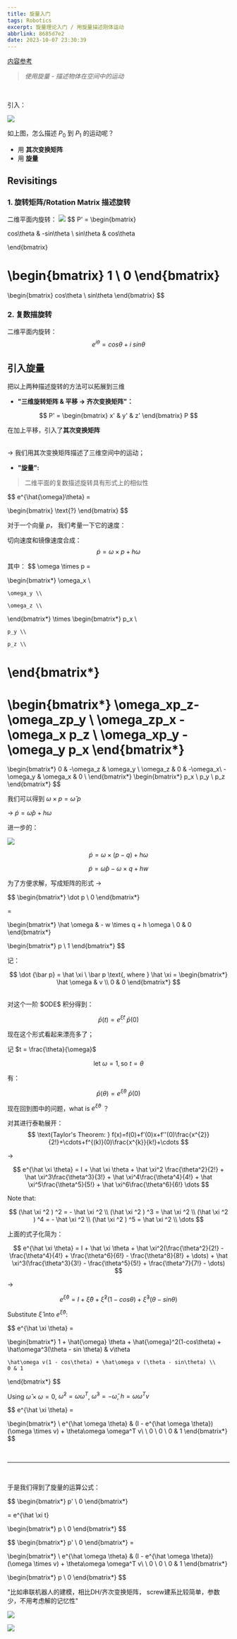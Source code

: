 ```yaml
---
title: 旋量入门
tags: Robotics
excerpt: 旋量理论入门 / 用旋量描述刚体运动
abbrlink: 8685d7e2
date: 2023-10-07 23:30:39
---
```




[内容参考](https://www.bilibili.com/video/BV1z4411n7ZJ/?spm_id_from=333.337.search-card.all.click&vd_source=489a733550a7c846fcce2e3eb3a683cc)

> *使用旋量 - 描述物体在空间中的运动*



<br>



引入：



![](https://gitee.com/seahipage/my_pics/raw/master/from_windows/image-20231007210947402.png)

 

如上图，怎么描述 $P_0$ 到 $P_1$ 的运动呢？



- 用 **其次变换矩阵**
- 用 **旋量**


## Revisitings

### 1. 旋转矩阵/Rotation Matrix 描述旋转

二维平面内旋转：
![](https://gitee.com/seahipage/my_pics/raw/master/from_windows/2drot.png)
$$
P' = 
\begin{bmatrix}

cos\theta &  -sin\theta \\
sin\theta & cos\theta

\end{bmatrix}

\begin{bmatrix}
    1 \\ 0
\end{bmatrix}
= 
\begin{bmatrix}
    cos\theta \\
    sin\theta
\end{bmatrix}
$$

### 2. 复数描旋转


二维平面内旋转：
$$
e^{i\theta} = cos\theta + i \ sin\theta
$$





## 引入旋量


把以上两种描述旋转的方法可以拓展到三维

- **"三维旋转矩阵 & 平移 -> 齐次变换矩阵"：**

$$
P' = 
\begin{bmatrix}
x' & y' & z'
\end{bmatrix} P
$$

在加上平移，引入了**其次变换矩阵**


<br>
->  我们用其次变换矩阵描述了三维空间中的运动；

<br>

- **"旋量":** 

> 二维平面的复数描述旋转具有形式上的相似性

$$
e^{\hat{\omega}\theta} = 

\begin{bmatrix} 
    \text{?}
\end{bmatrix}
$$

对于一个向量 $p$， 我们考量一下它的速度：

切向速度和镜像速度合成：
$$
\dot p = \omega \times p + h\omega 
$$

其中：
$$
\omega \times p = 

\begin{bmatrix*}
    \omega_x \\

    \omega_y \\
    
    \omega_z \\
\end{bmatrix*}
\times
\begin{bmatrix*}
    p_x \\

    p_y \\
    
    p_z \\
\end{bmatrix*}
=
\begin{bmatrix*}
    \omega_xp_z-\omega_zp_y \\
    \omega_zp_x - \omega_x p_z \\
    \omega_xp_y - \omega_y p_x
\end{bmatrix*}
=
\begin{bmatrix*}
    0 & -\omega_z &  \omega_y \\
    \omega_z & 0 &  -\omega_x\\
    -\omega_y & \omega_x & 0 \\
\end{bmatrix*}
\begin{bmatrix*}
    p_x \\
    p_y \\
    p_z
\end{bmatrix*}
$$

我们可以得到 $\omega \times p = \hat\omega \  p$ 

-> $\dot p = \hat\omega p + h \omega$

进一步的：

![](https://gitee.com/seahipage/my_pics/raw/master/from_windows/3dr.png)


$$
\dot p = \omega \times (p-q) + h\omega
$$

$$
\dot p = \hat \omega p - \omega \times q + hw
$$

为了方便求解，写成矩阵的形式 -> 

$$
\begin{bmatrix*}
    \dot p \\ 0
\end{bmatrix*}

=

\begin{bmatrix*}
    \hat \omega & - w \times q + h \omega \\
    0 & 0
\end{bmatrix*}


\begin{bmatrix*}
    p \\ 1
\end{bmatrix*}
$$

记：

$$
\dot {\bar p} = \hat \xi \ \bar p \text{, where }
\hat \xi = 
\begin{bmatrix*}
    \hat \omega & v \\
    0 & 0
\end{bmatrix*}
$$

<br>
对这个一阶 $ODE$ 积分得到：

$$
\bar p(t) = e^{\hat \xi t} \ \bar p(0)
$$

现在这个形式看起来漂亮多了；


记 $t = \frac{\theta}{\omega}$

$$
\text{let } \omega = 1, \text{so } t = \theta
$$

有：

$$
\bar p(\theta) = e^{\hat \xi \theta} \ \bar p(0)
$$

现在回到图中的问题，what is $e^{\hat \xi \theta}$ ？

对其进行泰勒展开：
$$
\text{Taylor's Theorem:  }
f(x)=f(0)+f'(0)x+f''(0)\frac{x^{2}}{2!}+\cdots+f^{(k)}(0)\frac{x^{k}}{k!}+\cdots 
$$

->

$$
e^{\hat \xi \theta} = I + \hat \xi \theta + \hat \xi^2 \frac{\theta^2}{2!} + \hat \xi^3\frac{\theta^3}{3!} + \hat \xi^4\frac{\theta^4}{4!} + \hat \xi^5\frac{\theta^5}{5!} + \hat \xi^6\frac{\theta^6}{6!} \dots 
$$



Note that:


$$
(\hat \xi ^2  ) ^2 = - \hat \xi ^2 \\  
(\hat \xi ^2  ) ^3 =  \hat \xi ^2 \\  
(\hat \xi ^2  ) ^4 = - \hat \xi ^2 \\  
(\hat \xi ^2  ) ^5 =  \hat \xi ^2 \\
\dots  
$$

上面的式子化简为：

$$
e^{\hat \xi \theta} = I + \hat \xi \theta + \hat \xi^2(\frac{\theta^2}{2!} - \frac{\theta^4}{4!} + \frac{\theta^6}{6!} - \frac{\theta^8}{8!} + \dots) + \hat \xi^3(\frac{\theta^3}{3!} -  \frac{\theta^5}{5!} + \frac{\theta^7}{7!} - \dots)
$$

->

$$
e^{\hat \xi \theta} = I + \hat \xi \theta + \hat \xi^2(1 - cos\theta) + \hat \xi^3(\theta - sin\theta)
$$


Substitute $\hat \xi$ into $e^{\hat \xi \theta}$:

$$
e^{\hat \xi \theta} =

\begin{bmatrix*}
    1 + \hat{\omega} \theta + \hat{\omega}^2(1-cos\theta) + \hat\omega^3(\theta - sin \theta) & v\theta

    \hat\omega v(1 - cos\theta) + \hat\omega v (\theta - sin\theta) \\
    0 & 1
\end{bmatrix*}
$$

Using $\hat \omega \times \omega = 0$, $\hat \omega^2 = \omega \omega ^ T$, $\hat \omega^3 = - \hat \omega$, $h = \omega \omega^T v$

$$
e^{\hat \xi \theta} =

\begin{bmatrix*}
   \  e^{\hat \omega \theta} & (I - e^{\hat \omega \theta})(\omega \times v) + \theta\omega \omega^T v\\
   \  0 \ 0 \ 0 & 1
\end{bmatrix*}
$$

<br>

---

<br>

于是我们得到了旋量的运算公式：


$$
\begin{bmatrix*}
    p' \\
    0
\end{bmatrix*}

= e^{\hat \xi t}  

\begin{bmatrix*}
    p \\
    0
\end{bmatrix*}
$$

$$
\begin{bmatrix*}
    p' \\
    0
\end{bmatrix*} =

\begin{bmatrix*}
   \  e^{\hat \omega \theta} & (I - e^{\hat \omega \theta})(\omega \times v) + \theta\omega \omega^T v\\
   \  0 \ 0 \ 0 & 1
\end{bmatrix*}

\begin{bmatrix*}
    p \\
    0
\end{bmatrix*}
$$


"比如串联机器人的建模，相比DH/齐次变换矩阵， screw建系比较简单，参数少，不用考虑解的记忆性"

![](https://gitee.com/seahipage/my_pics/raw/master/from_windows/dh_screw.png)

![](https://gitee.com/seahipage/my_pics/raw/master/from_windows/dh_screw111.png)
